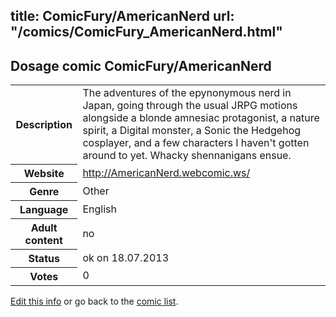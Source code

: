 title: ComicFury/AmericanNerd
url: "/comics/ComicFury_AmericanNerd.html"
---
Dosage comic ComicFury/AmericanNerd
-----------------------------------------

<p id="msg"></p>
<script type="text/javascript">
if (window.location.search === '?edit_info_mail=sent_ok') {
  var elem = document.getElementById("msg");
  elem.innerHTML = 'Edited information sucessfully sent for review, which is usually done daily. Thanks!';
  elem.className = 'ok';
}
</script>
<table class="comicinfo">
<tr>
<th>Description</th><td>The adventures of the epynonymous nerd in Japan, going through the usual JRPG motions alongside a blonde amnesiac protagonist, a nature spirit, a Digital monster, a Sonic the Hedgehog cosplayer, and a few characters I haven't gotten around to yet. Whacky shennanigans ensue.</td>
</tr>
<tr>
<th>Website</th><td><a href="http://AmericanNerd.webcomic.ws/">http://AmericanNerd.webcomic.ws/</a></td>
</tr>
<tr>
<th>Genre</th><td>Other</td>
</tr>
<tr>
<th>Language</th><td>English</td>
</tr>
<tr>
<th>Adult content</th><td>no</td>
</tr>
<tr>
<th>Status</th><td>ok on 18.07.2013</td>
</tr>
<tr>
<th>Votes</th><td>0</td>
</tr>
</table>

[Edit this info](ComicFury_AmericanNerd_edit.html) or go back to the [comic list](../comic-index.html).
